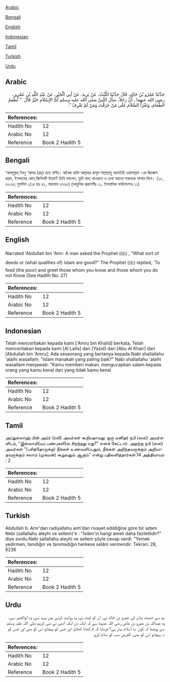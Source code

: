 [Arabic](#arabic)

[Bengali](#bengali)

[English](#english)

[Indonesian](#indonesian)

[Tamil](#tamil)

[Turkish](#turkish)

[Urdu](#urdu)

## Arabic


<div dir="rtl" lang="ar" style={{fontSize:'larger',backgroundColor:'#f8f9fa',padding:20}}>
حَدَّثَنَا عَمْرُو بْنُ خَالِدٍ، قَالَ حَدَّثَنَا اللَّيْثُ، عَنْ يَزِيدَ، عَنْ أَبِي الْخَيْرِ، عَنْ عَبْدِ اللَّهِ بْنِ عَمْرٍو ـ رضى الله عنهما ـ أَنَّ رَجُلاً، سَأَلَ النَّبِيَّ صلى الله عليه وسلم أَىُّ الإِسْلاَمِ خَيْرٌ قَالَ ‏ "‏ تُطْعِمُ الطَّعَامَ، وَتَقْرَأُ السَّلاَمَ عَلَى مَنْ عَرَفْتَ وَمَنْ لَمْ تَعْرِفْ ‏"‏‏.‏
</div>
<div style={{backgroundColor:'#f8f9fa',padding:20, marginBottom: 10}}><table> <thead> <tr> <th>References:</th> <th></th> </tr> </thead> <tbody><tr><td>Hadith No</td><td>12</td></tr><tr><td>Arabic No</td><td>12</td></tr><tr><td>Reference</td><td>Book 2 Hadith 5</td></tr></tbody></table></div>

## Bengali


<div dir="ltr" lang="bn" style={{fontSize:'larger',backgroundColor:'#f8f9fa',padding:20}}>
‘আবদুল্লাহ্ ইবনু ‘আমর (রাঃ) হতে বর্ণিত। জনৈক ব্যক্তি আল্লাহর রাসূল সাল্লাল্লাহু আলাইহি ওয়াসাল্লাম -কে জিজ্ঞেস করল, ইসলামের কোন্ জিনিসটি উত্তম? তিনি বললেন, তুমি খাদ্য খাওয়াবে ও চেনা অচেনা সকলকে সালাম দিবে। (২৮, ৬২৩৬; মুসলিম ১/১৪ হাঃ ৪২, আহমাদ ৬৭৬৫) (আধুনিক প্রকাশনীঃ ১১, ইসলামিক ফাউন্ডেশনঃ ১১)
</div>
<div style={{backgroundColor:'#f8f9fa',padding:20, marginBottom: 10}}><table> <thead> <tr> <th>References:</th> <th></th> </tr> </thead> <tbody><tr><td>Hadith No</td><td>12</td></tr><tr><td>Arabic No</td><td>12</td></tr><tr><td>Reference</td><td>Book 2 Hadith 5</td></tr></tbody></table></div>

## English


<div dir="ltr" lang="en" style={{fontSize:'larger',backgroundColor:'#f8f9fa',padding:20}}>
Narrated 'Abdullah bin 'Amr: A man asked the Prophet (ﷺ) , "What sort of deeds or (what qualities of) Islam are good?" The Prophet (ﷺ) replied, 'To feed (the poor) and greet those whom you know and those whom you do not Know (See Hadith No. 27)
</div>
<div style={{backgroundColor:'#f8f9fa',padding:20, marginBottom: 10}}><table> <thead> <tr> <th>References:</th> <th></th> </tr> </thead> <tbody><tr><td>Hadith No</td><td>12</td></tr><tr><td>Arabic No</td><td>12</td></tr><tr><td>Reference</td><td>Book 2 Hadith 5</td></tr></tbody></table></div>

## Indonesian


<div dir="ltr" lang="id" style={{fontSize:'larger',backgroundColor:'#f8f9fa',padding:20}}>
Telah menceritakan kepada kami ['Amru bin Khalid] berkata, Telah menceritakan kepada kami [Al Laits] dari [Yazid] dari [Abu Al Khair] dari [Abdullah bin 'Amru]; Ada seseorang yang bertanya kepada Nabi shallallahu 'alaihi wasallam; "Islam manakah yang paling baik?" Nabi shallallahu 'alaihi wasallam menjawab: "Kamu memberi makan, mengucapkan salam kepada orang yang kamu kenal dan yang tidak kamu kenal
</div>
<div style={{backgroundColor:'#f8f9fa',padding:20, marginBottom: 10}}><table> <thead> <tr> <th>References:</th> <th></th> </tr> </thead> <tbody><tr><td>Hadith No</td><td>12</td></tr><tr><td>Arabic No</td><td>12</td></tr><tr><td>Reference</td><td>Book 2 Hadith 5</td></tr></tbody></table></div>

## Tamil


<div dir="ltr" lang="ta" style={{fontSize:'larger',backgroundColor:'#f8f9fa',padding:20}}>
அப்துல்லாஹ் பின் அம்ர் (ரலி) அவர்கள் கூறியதாவது: ஒரு மனிதர் நபி (ஸல்) அவர்களிடம், “இஸ்லாமி(யப் பண்புகளி)ல் சிறந்தது எது?” எனக் கேட்டார். அதற்கு நபி (ஸல்) அவர்கள் “(பசித்தோருக்கு) நீங்கள் உணவளிப்பதும், நீங்கள் அறிந்தவருக்கும் அறியாதவருக்கும் சலாம் (முகமன்) கூறுவதும் ஆகும்” என்று பதிலளித்தார்கள்.14 அத்தியாயம் : 2
</div>
<div style={{backgroundColor:'#f8f9fa',padding:20, marginBottom: 10}}><table> <thead> <tr> <th>References:</th> <th></th> </tr> </thead> <tbody><tr><td>Hadith No</td><td>12</td></tr><tr><td>Arabic No</td><td>12</td></tr><tr><td>Reference</td><td>Book 2 Hadith 5</td></tr></tbody></table></div>

## Turkish


<div dir="ltr" lang="tr" style={{fontSize:'larger',backgroundColor:'#f8f9fa',padding:20}}>
Abdullah b. Amr'dan radiyallahu anh'dan rivayet edildiğine göre bir adam Nebi (sallallahu aleyhi ve sellem)'e : "İslâm'ın hangi ameli daha faziletlidir?" diye sordu.Nebi sallallahu aleyhi ve sellem şöyle cevap verdi: "Yemek yedirmen, tanıdığın ve tanımadığın herkese selâm vermendir. Tekrarı: 28, 6236
</div>
<div style={{backgroundColor:'#f8f9fa',padding:20, marginBottom: 10}}><table> <thead> <tr> <th>References:</th> <th></th> </tr> </thead> <tbody><tr><td>Hadith No</td><td>12</td></tr><tr><td>Arabic No</td><td>12</td></tr><tr><td>Reference</td><td>Book 2 Hadith 5</td></tr></tbody></table></div>

## Urdu


<div dir="rtl" lang="ur" style={{fontSize:'larger',backgroundColor:'#f8f9fa',padding:20}}>
ہم سے حدیث بیان کی عمرو بن خالد نے، ان کو لیث نے، وہ روایت کرتے ہیں یزید سے، وہ ابوالخیر سے، وہ عبداللہ بن عمرو بن عاص رضی اللہ عنہما سے کہ ایک دن ایک آدمی نے نبی کریم صلی اللہ علیہ وسلم سے پوچھا کہ کون سا اسلام بہتر ہے؟ فرمایا کہ تم کھانا کھلاؤ، اور جس کو پہچانو اس کو بھی اور جس کو نہ پہچانو اس کو بھی، الغرض سب کو سلام کرو۔
</div>
<div style={{backgroundColor:'#f8f9fa',padding:20, marginBottom: 10}}><table> <thead> <tr> <th>References:</th> <th></th> </tr> </thead> <tbody><tr><td>Hadith No</td><td>12</td></tr><tr><td>Arabic No</td><td>12</td></tr><tr><td>Reference</td><td>Book 2 Hadith 5</td></tr></tbody></table></div>